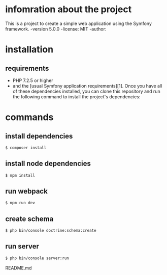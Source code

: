 # infomration about the project
This is a project to create a simple web application using the Symfony framework.
-version 5.0.0
-license: MIT
-author: 

# installation
## requirements
- PHP 7.2.5 or higher
- and the [usual Symfony application requirements][1].
Once you have all of these dependencies installed, you can clone this repository and run the following command to install the project's dependencies:

# commands
## install dependencies
```bash
$ composer install
```
## install node dependencies
```bash
$ npm install
```
## run webpack
```bash
$ npm run dev
```
## create schema
```bash
$ php bin/console doctrine:schema:create
```
## run server
```bash
$ php bin/console server:run
```


README.md
